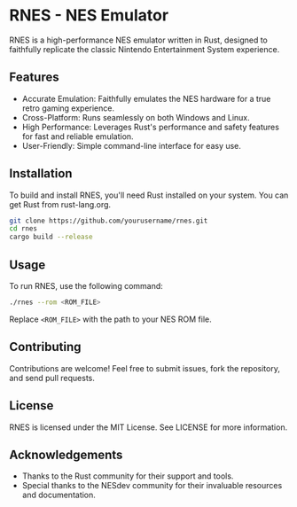 # RNES - NES Emulator

RNES is a high-performance NES emulator written in Rust, designed to faithfully replicate the classic Nintendo Entertainment System experience.

## Features

- Accurate Emulation: Faithfully emulates the NES hardware for a true retro gaming experience.
- Cross-Platform: Runs seamlessly on both Windows and Linux.
- High Performance: Leverages Rust's performance and safety features for fast and reliable emulation.
- User-Friendly: Simple command-line interface for easy use.

## Installation

To build and install RNES, you'll need Rust installed on your system. You can get Rust from rust-lang.org.

```bash
git clone https://github.com/yourusername/rnes.git
cd rnes
cargo build --release
```

## Usage

To run RNES, use the following command:

```bash
./rnes --rom <ROM_FILE>
```

Replace `<ROM_FILE>` with the path to your NES ROM file.

## Contributing

Contributions are welcome! Feel free to submit issues, fork the repository, and send pull requests.

## License

RNES is licensed under the MIT License. See LICENSE for more information.

## Acknowledgements

- Thanks to the Rust community for their support and tools.
- Special thanks to the NESdev community for their invaluable resources and documentation.
